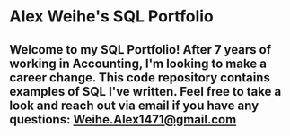 # Alex Weihe's SQL Portfolio

## Welcome to my SQL Portfolio! After 7 years of working in Accounting, I'm looking to make a career change. This code repository contains examples of SQL I've written. Feel free to take a look and reach out via email if you have any questions: Weihe.Alex1471@gmail.com
